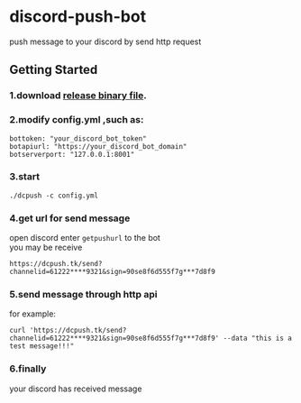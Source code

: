 # discord-push-bot  
push message to your discord by send http request  

## Getting Started  
### 1.download [release binary file](https://github.com/fengjijiao/discord-push-bot/releases).  
### 2.modify config.yml ,such as:  
```
bottoken: "your_discord_bot_token"
botapiurl: "https://your_discord_bot_domain"
botserverport: "127.0.0.1:8001"
```
### 3.start  
```
./dcpush -c config.yml
```
### 4.get url for send message  
open discord enter `getpushurl` to the bot  
you may be receive  
```
https://dcpush.tk/send?channelid=61222****9321&sign=90se8f6d555f7g***7d8f9
```
### 5.send message through http api  
for example:  
```
curl 'https://dcpush.tk/send?channelid=61222****9321&sign=90se8f6d555f7g***7d8f9' --data "this is a test message!!!"
```
### 6.finally  
your discord has received message
